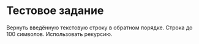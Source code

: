 # Тестовое задание 
Вернуть введённую текстовую строку в обратном порядке. Строка до 100 символов. Использовать рекурсию.



